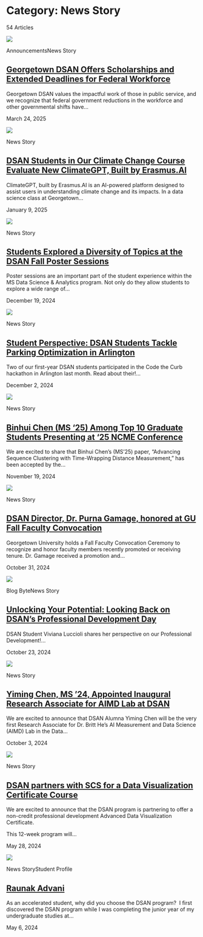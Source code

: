# Category: News Story

54 Articles

![](https://analytics.georgetown.edu/wp-content/uploads/sites/452/2025/03/180419_CapitolHillDC-2814-1024x683.jpg)

AnnouncementsNews Story

## [Georgetown DSAN Offers Scholarships and Extended Deadlines for Federal Workforce](https://analytics.georgetown.edu/news-story/georgetown-dsan-offers-scholarships-and-extended-deadlines-for-federal-workforce/)

Georgetown DSAN values the impactful work of those in public service, and we recognize that federal government reductions in the workforce and other governmental shifts have…

March 24, 2025

![](https://analytics.georgetown.edu/wp-content/uploads/sites/452/2023/10/20191004_FallCampusSunrise-9946-1024x683.jpg)

News Story

## [DSAN Students in Our Climate Change Course Evaluate New ClimateGPT, Built by Erasmus.AI](https://analytics.georgetown.edu/news-story/dsan-students-in-our-climate-change-course-evaluate-new-climategpt-built-by-erasmus-ai/)

ClimateGPT, built by Erasmus.AI is an AI-powered platform designed to assist users in understanding climate change and its impacts. In a data science class at Georgetown…

January 9, 2025

![](https://analytics.georgetown.edu/wp-content/uploads/sites/452/2024/12/1-3-1024x1024.png)

News Story

## [Students Explored a Diversity of Topics at the DSAN Fall Poster Sessions](https://analytics.georgetown.edu/news-story/students-explored-a-diversity-of-topics-at-the-dsan-fall-poster-sessions/)

Poster sessions are an important part of the student experience within the MS Data Science & Analytics program. Not only do they allow students to explore a wide range of…

December 19, 2024

![](https://analytics.georgetown.edu/wp-content/uploads/sites/452/2024/12/Code-the-Curb-1-scaled-e1733176548887-1024x502.jpg)

News Story

## [Student Perspective: DSAN Students Tackle Parking Optimization in Arlington](https://analytics.georgetown.edu/news-story/student-perspective-dsan-students-tackle-parking-optimization-in-arlington/)

Two of our first-year DSAN students participated in the Code the Curb hackathon in Arlington last month. Read about their!…

December 2, 2024

![](https://analytics.georgetown.edu/wp-content/uploads/sites/452/2024/11/Binhui-Chen.png)

News Story

## [Binhui Chen (MS ‘25) Among Top 10 Graduate Students Presenting at ‘25 NCME Conference](https://analytics.georgetown.edu/news-story/binhui-chen-ms-25-among-top-10-graduate-students-presenting-at-25-ncme-conference/)

We are excited to share that Binhui Chen’s (MS’25) paper, “Advancing Sequence Clustering with Time-Wrapping Distance Measurement,” has been accepted by the…

November 19, 2024

![](https://analytics.georgetown.edu/wp-content/uploads/sites/452/2024/10/12-1024x536.png)

News Story

## [DSAN Director, Dr. Purna Gamage, honored at GU Fall Faculty Convocation](https://analytics.georgetown.edu/news-story/dsan-director-dr-purna-gamage-honored-at-gu-fall-faculty-convocation/)

Georgetown University holds a Fall Faculty Convocation Ceremony to recognize and honor faculty members recently promoted or receiving tenure. Dr. Gamage received a promotion and…

October 31, 2024

![](https://analytics.georgetown.edu/wp-content/uploads/sites/452/2024/10/1-2-e1729702039163-1024x733.png)

Blog ByteNews Story

## [Unlocking Your Potential: Looking Back on DSAN’s Professional Development Day](https://analytics.georgetown.edu/news-story/unlocking-your-potential-looking-back-on-dsans-professional-development-day/)

DSAN Student Viviana Luccioli shares her perspective on our Professional Development!…

October 23, 2024

![](https://analytics.georgetown.edu/wp-content/uploads/sites/452/2024/10/Yiming-Chen-768x1024.jpeg)

News Story

## [Yiming Chen, MS ’24, Appointed Inaugural Research Associate for AIMD Lab at DSAN](https://analytics.georgetown.edu/news-story/yiming-chen-ms-24-appointed-inaugural-research-associate-for-aimd-lab-at-dsan/)

We are excited to announce that DSAN Alumna Yiming Chen will be the very first Research Associate for Dr. Britt He’s AI Measurement and Data Science (AIMD) Lab in the Data…

October 3, 2024

![](https://analytics.georgetown.edu/wp-content/uploads/sites/452/2024/05/advanced-data-vis-crop-1476342401-1024x427.jpg)

News Story

## [DSAN partners with SCS for a Data Visualization Certificate Course](https://analytics.georgetown.edu/news-story/dsan-partners-with-scs-for-data-visualization-certificate-course/)

We are excited to announce that the DSAN program is partnering to offer a non-credit professional development Advanced Data Visualization Certificate.

This 12-week program will…

May 28, 2024

![](https://analytics.georgetown.edu/wp-content/uploads/sites/452/2024/05/Student-Profile-Header-1024x536.png)

News StoryStudent Profile

## [Raunak Advani](https://analytics.georgetown.edu/announcements/student-profile/raunak-advani/)

As an accelerated student, why did you choose the DSAN program?  I first discovered the DSAN program while I was completing the junior year of my undergraduate studies at…

May 6, 2024